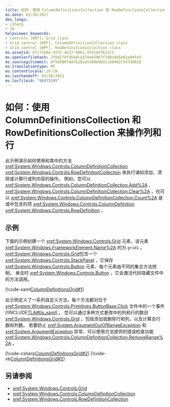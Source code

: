 ```yaml
---
title: 如何：使用 ColumnDefinitionsCollection 和 RowDefinitionsCollection 来操作列和行
ms.date: 03/30/2017
dev_langs:
- csharp
- vb
helpviewer_keywords:
- controls [WPF], Grid class
- Grid control [WPF], ColumnDefinitionCollection class
- Grid control [WPF], RowDefinitionCollection class
ms.assetid: bfc7160a-45f2-4e17-9961-df414dfb13c5
ms.openlocfilehash: 2f6d174fd54dca3744e5967f198c645e01a94fe5
ms.sourcegitcommit: bf5dd80f4d7b202afa90e90d1148402c5474d826
ms.translationtype: MT
ms.contentlocale: zh-CN
ms.lasthandoff: 03/30/2021
ms.locfileid: "96973195"
---
```

# <a name="how-to-manipulate-columns-and-rows-by-using-columndefinitionscollections-and-rowdefinitionscollections"></a>如何：使用 ColumnDefinitionsCollection 和 RowDefinitionsCollection 来操作列和行
此示例演示如何使用和类中的方法 <xref:System.Windows.Controls.ColumnDefinitionCollection> <xref:System.Windows.Controls.RowDefinitionCollection> 来执行诸如添加、清除或计算行或列内容的操作。 例如，您可以 <xref:System.Windows.Controls.ColumnDefinitionCollection.Add%2A> 、 <xref:System.Windows.Controls.ColumnDefinitionCollection.Clear%2A> ，也可以 <xref:System.Windows.Controls.ColumnDefinitionCollection.Count%2A> 是或中包含的项 <xref:System.Windows.Controls.ColumnDefinition> <xref:System.Windows.Controls.RowDefinition> 。  
  
## <a name="example"></a>示例  
 下面的示例创建一个 <xref:System.Windows.Controls.Grid> 元素，该元素 <xref:System.Windows.FrameworkElement.Name%2A> 的为 `grid1` 。 <xref:System.Windows.Controls.Grid>包含一个 <xref:System.Windows.Controls.StackPanel> ，它保存 <xref:System.Windows.Controls.Button> 元素，每个元素由不同的集合方法控制。 单击时 <xref:System.Windows.Controls.Button> ，它会激活代码隐藏文件中的方法调用。  
  
 [!code-xaml[ColumnDefinitionsGrid#1](~/samples/snippets/csharp/VS_Snippets_Wpf/ColumnDefinitionsGrid/CSharp/Window1.xaml#1)]  
  
 此示例定义了一系列自定义方法，每个方法都对应于 <xref:System.Windows.Controls.Primitives.ButtonBase.Click> 文件中的一个事件 [!INCLUDE[TLA#tla_xaml](../../../includes/tlasharptla-xaml-md.md)] 。 您可以通过多种方式更改中的列和行的数目 <xref:System.Windows.Controls.Grid> ，包括添加或删除行和列，以及计算总行数和列数。 若要防止 <xref:System.ArgumentOutOfRangeException> 和 <xref:System.ArgumentException> 异常，可以使用方法提供的错误检查功能 <xref:System.Windows.Controls.ColumnDefinitionCollection.RemoveRange%2A> 。  
  
 [!code-csharp[ColumnDefinitionsGrid#2](~/samples/snippets/csharp/VS_Snippets_Wpf/ColumnDefinitionsGrid/CSharp/Window1.xaml.cs#2)]
 [!code-vb[ColumnDefinitionsGrid#2](~/samples/snippets/visualbasic/VS_Snippets_Wpf/ColumnDefinitionsGrid/VisualBasic/Window1.xaml.vb#2)]  
  
## <a name="see-also"></a>另请参阅

- <xref:System.Windows.Controls.Grid>
- <xref:System.Windows.Controls.ColumnDefinitionCollection>
- <xref:System.Windows.Controls.RowDefinitionCollection>
